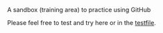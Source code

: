 A sandbox (training area) to practice using GitHub

Please feel free to test and try here or in the [testfile](https://github.com/OceanGlidersCommunity/LearningGitHub/blob/main/test.md).
